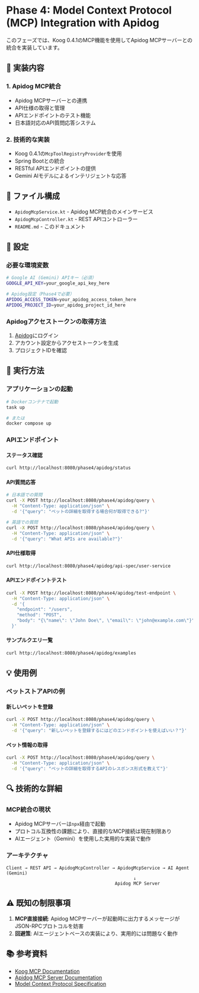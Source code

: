 # Phase 4: Model Context Protocol (MCP) Integration with Apidog

このフェーズでは、Koog 0.4.1のMCP機能を使用してApidog MCPサーバーとの統合を実装しています。

## 🎯 実装内容

### 1. Apidog MCP統合
- Apidog MCPサーバーとの連携
- API仕様の取得と管理
- APIエンドポイントのテスト機能
- 日本語対応のAPI質問応答システム

### 2. 技術的な実装
- Koog 0.4.1の`McpToolRegistryProvider`を使用
- Spring Bootとの統合
- RESTful APIエンドポイントの提供
- Gemini AIモデルによるインテリジェントな応答

## 📁 ファイル構成

- `ApidogMcpService.kt` - Apidog MCP統合のメインサービス
- `ApidogMcpController.kt` - REST APIコントローラー
- `README.md` - このドキュメント

## 🔧 設定

### 必要な環境変数
```bash
# Google AI (Gemini) APIキー（必須）
GOOGLE_API_KEY=your_google_api_key_here

# Apidog設定（Phase4で必要）
APIDOG_ACCESS_TOKEN=your_apidog_access_token_here
APIDOG_PROJECT_ID=your_apidog_project_id_here
```

### Apidogアクセストークンの取得方法
1. [Apidog](https://www.apidog.com/)にログイン
2. アカウント設定からアクセストークンを生成
3. プロジェクトIDを確認

## 🚀 実行方法

### アプリケーションの起動
```bash
# Dockerコンテナで起動
task up

# または
docker compose up
```

### APIエンドポイント

#### ステータス確認
```bash
curl http://localhost:8080/phase4/apidog/status
```

#### API質問応答
```bash
# 日本語での質問
curl -X POST http://localhost:8080/phase4/apidog/query \
  -H "Content-Type: application/json" \
  -d '{"query": "ペットの詳細を取得する場合何が取得できる?"}'

# 英語での質問
curl -X POST http://localhost:8080/phase4/apidog/query \
  -H "Content-Type: application/json" \
  -d '{"query": "What APIs are available?"}'
```

#### API仕様取得
```bash
curl http://localhost:8080/phase4/apidog/api-spec/user-service
```

#### APIエンドポイントテスト
```bash
curl -X POST http://localhost:8080/phase4/apidog/test-endpoint \
  -H "Content-Type: application/json" \
  -d '{
    "endpoint": "/users",
    "method": "POST",
    "body": "{\"name\": \"John Doe\", \"email\": \"john@example.com\"}"
  }'
```

#### サンプルクエリ一覧
```bash
curl http://localhost:8080/phase4/apidog/examples
```

## 💡 使用例

### ペットストアAPIの例

#### 新しいペットを登録
```bash
curl -X POST http://localhost:8080/phase4/apidog/query \
  -H "Content-Type: application/json" \
  -d '{"query": "新しいペットを登録するにはどのエンドポイントを使えばいい？"}'
```

#### ペット情報の取得
```bash
curl -X POST http://localhost:8080/phase4/apidog/query \
  -H "Content-Type: application/json" \
  -d '{"query": "ペットの詳細を取得するAPIのレスポンス形式を教えて"}'
```

## 🔍 技術的な詳細

### MCP統合の現状
- Apidog MCPサーバーは`npx`経由で起動
- プロトコル互換性の課題により、直接的なMCP接続は現在制限あり
- AIエージェント（Gemini）を使用した実用的な実装で動作

### アーキテクチャ
```
Client → REST API → ApidogMcpController → ApidogMcpService → AI Agent (Gemini)
                                                ↓
                                         Apidog MCP Server
```

## ⚠️ 既知の制限事項

1. **MCP直接接続**: Apidog MCPサーバーが起動時に出力するメッセージがJSON-RPCプロトコルを妨害
2. **回避策**: AIエージェントベースの実装により、実用的には問題なく動作

## 📚 参考資料

- [Koog MCP Documentation](https://github.com/JetBrains/koog/tree/main/agents/agents-mcp)
- [Apidog MCP Server Documentation](https://docs.apidog.com/jp/apidog-mcp-server)
- [Model Context Protocol Specification](https://modelcontextprotocol.io/)